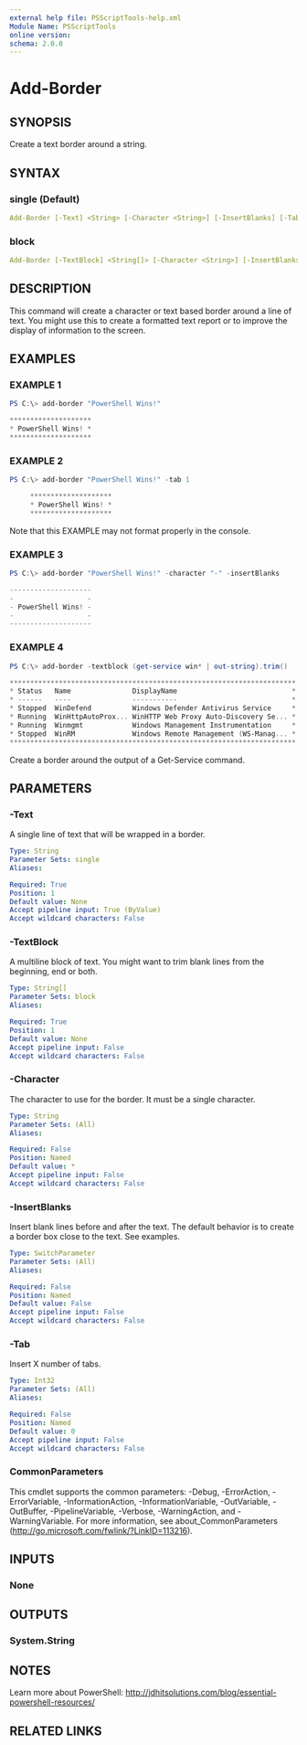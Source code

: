 ```yaml
---
external help file: PSScriptTools-help.xml
Module Name: PSScriptTools
online version: 
schema: 2.0.0
---
```


# Add-Border

## SYNOPSIS

Create a text border around a string.

## SYNTAX

### single (Default)

```yaml
Add-Border [-Text] <String> [-Character <String>] [-InsertBlanks] [-Tab <Int32>] [<CommonParameters>]
```

### block

```yaml
Add-Border [-TextBlock] <String[]> [-Character <String>] [-InsertBlanks] [-Tab <Int32>] [<CommonParameters>]
```

## DESCRIPTION

This command will create a character or text based border around a line of text.
You might use this to create a formatted text report or to improve the display of information to the screen.

## EXAMPLES

### EXAMPLE 1

```powershell
PS C:\> add-border "PowerShell Wins!"

********************
* PowerShell Wins! *
********************
```

### EXAMPLE 2

```powershell
PS C:\> add-border "PowerShell Wins!" -tab 1

     ********************
     * PowerShell Wins! *
     ********************
```

Note that this EXAMPLE may not format properly in the console.

### EXAMPLE 3

```powershell
PS C:\> add-border "PowerShell Wins!" -character "-" -insertBlanks

--------------------
-                  -
- PowerShell Wins! -
-                  -
--------------------
```

### EXAMPLE 4

```powershell
PS C:\> add-border -textblock (get-service win* | out-string).trim()

**********************************************************************
* Status   Name               DisplayName                            *
* ------   ----               -----------                            *
* Stopped  WinDefend          Windows Defender Antivirus Service     *
* Running  WinHttpAutoProx... WinHTTP Web Proxy Auto-Discovery Se... *
* Running  Winmgmt            Windows Management Instrumentation     *
* Stopped  WinRM              Windows Remote Management (WS-Manag... *
**********************************************************************
```

Create a border around the output of a Get-Service command.

## PARAMETERS

### -Text

A single line of text that will be wrapped in a border.

```yaml
Type: String
Parameter Sets: single
Aliases: 

Required: True
Position: 1
Default value: None
Accept pipeline input: True (ByValue)
Accept wildcard characters: False
```

### -TextBlock

A multiline block of text. You might want to trim blank lines from the beginning, end or both.

```yaml
Type: String[]
Parameter Sets: block
Aliases: 

Required: True
Position: 1
Default value: None
Accept pipeline input: False
Accept wildcard characters: False
```

### -Character

The character to use for the border. It must be a single character.

```yaml
Type: String
Parameter Sets: (All)
Aliases: 

Required: False
Position: Named
Default value: *
Accept pipeline input: False
Accept wildcard characters: False
```

### -InsertBlanks

Insert blank lines before and after the text. The default behavior is to create a border box close to the text. See examples.

```yaml
Type: SwitchParameter
Parameter Sets: (All)
Aliases: 

Required: False
Position: Named
Default value: False
Accept pipeline input: False
Accept wildcard characters: False
```

### -Tab

Insert X number of tabs.

```yaml
Type: Int32
Parameter Sets: (All)
Aliases: 

Required: False
Position: Named
Default value: 0
Accept pipeline input: False
Accept wildcard characters: False
```

### CommonParameters

This cmdlet supports the common parameters: -Debug, -ErrorAction, -ErrorVariable, -InformationAction, -InformationVariable, -OutVariable, -OutBuffer, -PipelineVariable, -Verbose, -WarningAction, and -WarningVariable. For more information, see about_CommonParameters (http://go.microsoft.com/fwlink/?LinkID=113216).

## INPUTS

### None

## OUTPUTS

### System.String

## NOTES

Learn more about PowerShell: http://jdhitsolutions.com/blog/essential-powershell-resources/

## RELATED LINKS
